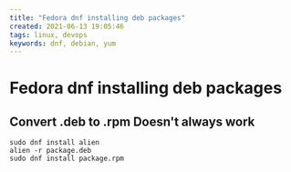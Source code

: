 ```yaml
---
title: "Fedora dnf installing deb packages"
created: 2021-06-13 19:05:46
tags: linux, devops
keywords: dnf, debian, yum
---
```


# Fedora dnf installing deb packages

## Convert .deb to .rpm **Doesn't always work**

```bsh
sudo dnf install alien
alien -r package.deb
sudo dnf install package.rpm
```
